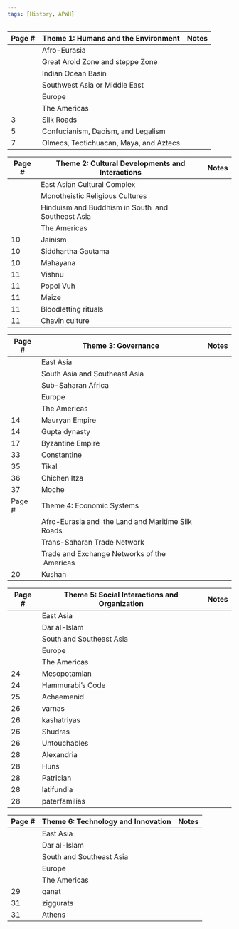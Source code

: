 ```yaml
---
tags: [History, APWH]
---
```

| Page # | Theme 1: Humans and the Environment    | Notes |
| ------ | -------------------------------------- | ----- |
|        | Afro-Eurasia                           |       |
|        | Great Aroid Zone and steppe Zone       |       |
|        | Indian Ocean Basin                     |       |
|        | Southwest Asia or Middle East          |       |
|        | Europe                                 |       |
|        | The Americas                           |       |
| 3      | Silk Roads                             |       |
| 5      | Confucianism, Daoism, and Legalism     |       |
| 7      | Olmecs, Teotichuacan, Maya, and Aztecs |       |


| Page # | Theme 2: Cultural Developments and Interactions    | Notes |
| ------ | -------------------------------------------------- | ----- |
|        | East Asian Cultural Complex                        |       |
|        | Monotheistic Religious Cultures                    |       |
|        | Hinduism and Buddhism in South  and Southeast Asia |       |
|        | The Americas                                       |       |
| 10     | Jainism                                            |       |
| 10     | Siddhartha Gautama                                 |       |
| 10     | Mahayana                                           |       |
| 11     | Vishnu                                             |       |
| 11     | Popol Vuh                                          |       |
| 11     | Maize                                              |       |
| 11     | Bloodletting rituals                               |       |
| 11     | Chavin culture                                     |       |


| Page # | Theme 3: Governance                                | Notes |
| ------ | -------------------------------------------------- | ----- |
|        | East Asia                                          |       |
|        | South Asia and Southeast Asia                      |       |
|        | Sub-Saharan Africa                                 |       |
|        | Europe                                             |       |
|        | The Americas                                       |       |
| 14     | Mauryan Empire                                     |       |
| 14     | Gupta dynasty                                      |       |
| 17     | Byzantine Empire                                   |       |
| 33     | Constantine                                        |       |
| 35     | Tikal                                              |       |
| 36     | Chichen Itza                                       |       |
| 37     | Moche                                              |       |
| Page # | Theme 4: Economic Systems                          |       |
|        | Afro-Eurasia and  the Land and Maritime Silk Roads |       |
|        | Trans-Saharan Trade Network                        |       |
|        | Trade and Exchange Networks of the  Americas       |       |
| 20     | Kushan                                             |       |


| Page # | Theme 5: Social Interactions and Organization | Notes |
| ------ | --------------------------------------------- | ----- |
|        | East Asia                                     |       |
|        | Dar al-Islam                                  |       |
|        | South and Southeast Asia                      |       |
|        | Europe                                        |       |
|        | The Americas                                  |       |
| 24     | Mesopotamian                                  |       |
| 24     | Hammurabi’s Code                              |       |
| 25     | Achaemenid                                    |       |
| 26     | varnas                                        |       |
| 26     | kashatriyas                                   |       |
| 26     | Shudras                                       |       |
| 26     | Untouchables                                  |       |
| 28     | Alexandria                                    |       |
| 28     | Huns                                          |       |
| 28     | Patrician                                     |       |
| 28     | latifundia                                    |       |
| 28     | paterfamilias                                 |       |


| Page # | Theme 6: Technology and Innovation | Notes |
| ------ | ---------------------------------- | ----- |
|        | East Asia                          |       |
|        | Dar al-Islam                       |       |
|        | South and Southeast Asia           |       |
|        | Europe                             |       |
|        | The Americas                       |       |
| 29     | qanat                              |       |
| 31     | ziggurats                          |       |
| 31     | Athens                             |       |